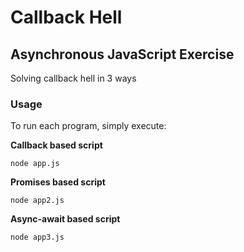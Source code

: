 # Callback Hell

## Asynchronous JavaScript Exercise
Solving callback hell in 3 ways

### Usage
To run each program, simply execute:

__Callback based script__

    node app.js

__Promises based script__ 

    node app2.js

__Async-await based script__

    node app3.js


 

 
